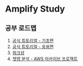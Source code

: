 # Amplify Study

## 공부 로드맵

1. [공식 튜토리얼 - 기초편](https://docs.amplify.aws/start/getting-started/installation/q/integration/react)
2. [공식 튜토리얼 - 응용편](https://docs.amplify.aws/start/getting-started/nextsteps/q/integration/react#subscribe-to-authentication-state-changes)
3. [워크샵](https://awskrug.github.io/amplify-photo-gallery-workshop/10_prerequisites.html)
4. [챗앱 분석 - AWS 아카이브 프로젝트](https://github.com/amazon-archives/aws-appsync-chat/blob/master/src/assets/hero2.jpg)